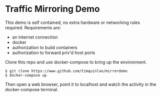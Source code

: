 # Traffic Mirroring Demo

This demo is self contained, no extra hardware or networking rules required. Requirements are:
* an internet connection
* docker
* authorization to build containers
* authorization to forward priv'd host ports 

Clone this repo and use docker-compose to bring up the environment.

    $ git clone https://www.github.com/timquinlan/mirrordemo
    $ docker-compose up

Then open a web browser, point it to localhost and watch the activity in the docker-compose terminal.
